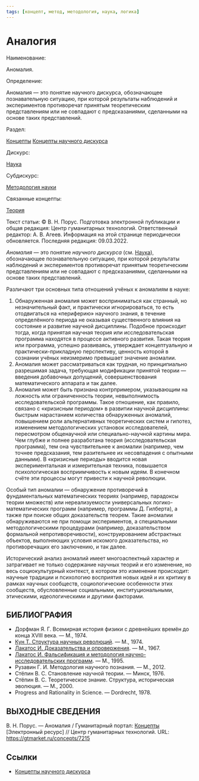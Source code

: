 ```yaml
---
tags: [концепт, метод, методология, наука, логика]
---
```

# Аналогия

Наименование:

Аномалия.

Определение:

Аномалия — это понятие научного дискурса, обозначающее познавательную ситуацию, при которой результаты наблюдений и экспериментов противоречат принятым теоретическим представлениям или не совпадают с предсказаниями, сделанными на основе таких представлений.

Раздел:

[Концепты](https://gtmarket.ru/concepts/)  [Концепты научного дискурса](https://gtmarket.ru/concepts/scientific-concepts)

Дискурс:

[Наука](https://gtmarket.ru/concepts/6860)

Субдискурс:

[Методология науки](https://gtmarket.ru/concepts/6872)

Связанные концепты:

[Теория](https://gtmarket.ru/concepts/6945)

Текст статьи: © B. H. Порус. Подготовка электронной публикации и общая редакция: Центр гуманитарных технологий. Ответственный редактор: А. В. Агеев. Информация на этой странице периодически обновляется. Последняя редакция: 09.03.2022.

_Аномалия_ — это понятие _научного дискурса_ (см. [Наука](https://gtmarket.ru/concepts/6860)), обозначающее познавательную ситуацию, при которой результаты наблюдений и экспериментов противоречат принятым теоретическим представлениям или не совпадают с предсказаниями, сделанными на основе таких представлений.

Различают три основных типа отношений учёных к аномалиям в науке:

1. Обнаруженная аномалия может восприниматься как странный, но незначительный факт, и практически игнорироваться, то есть отодвигаться на «периферию» научного знания, в течение определённого периода не оказывая существенного влияния на состояние и развитие научной дисциплины. Подобное происходит тогда, когда принятая научная теория или исследовательская программа находятся в процессе активного развития. Такая теория или программа, успешно развиваясь, утверждает концептуальную и практически-прикладную перспективу, ценность которой в сознании учёных неизмеримо превышает значение аномалии.
2. Аномалия может рассматриваться как трудная, но принципиально разрешимая задача, требующая модификации принятой теории — введения добавочных допущений, совершенствования математического аппарата и так далее.
3. Аномалия может быть признана контрпримером, указывающим на ложность или ограниченность теории, невыполнимость исследовательской программы. Такое отношение, как правило, связано с «кризисным периодом» в развитии научной дисциплины: быстрым нарастанием количества обнаруженных аномалий, повышением роли альтернативных теоретических систем и гипотез, изменением методологических установок исследователей, пересмотром общенаучной или специально-научной картины мира. Чем глубже и полнее разработана теория (исследовательская программа), тем она чувствительнее к аномалии (например, чем точнее предсказания, тем разительнее их несовпадения с опытными данными). В «кризисные периоды» вводится новая экспериментальная и измерительная техника, повышается психологическая восприимчивость к новым идеям. В конечном счёте эти процессы могут привести к научной революции.

Особый тип аномалии — обнаружение противоречий в фундаментальных математических теориях (например, парадоксы теории множеств) или нереализуемости универсальных логико-математических программ (например, программы Д. Гилберта), а также при поиске общих доказательств теорем. Такие аномалии обнаруживаются не при помощи экспериментов, а специальными методологическими процедурами (например, доказательством формальной непротиворечивости), конструированием абстрактных объектов, выполняющих условия искомого доказательства, но противоречащих его заключению, и так далее.

Исторический анализ аномалий имеет многоаспектный характер и затрагивает не только содержание научных теорий и его изменение, но весь социокультурный контекст, в котором это изменение происходит: научные традиции и психологию восприятия новых идей и их критику в рамках научных сообществ, социологические особенности этих сообществ, обусловленные социальными, институциональными, этическими, идеологическими и другими факторами.

## БИБЛИОГРАФИЯ

- Дорфман Я. Г. Всемирная история физики с древнейших времён до конца XVIII века. — М., 1974.
- [Кун Т. Структура научных революций](https://gtmarket.ru/library/basis/3811). — М., 1974.
- [Лакатос И. Доказательства и опровержения](https://gtmarket.ru/library/basis/4382). — М., 1967.
- [Лакатос И. Фальсификация и методология научно-исследовательских программ](https://gtmarket.ru/library/basis/4369). — М., 1995.
- Рузавин Г. И. Методология научного познания. — М., 2012.
- Стёпин В. С. Становление научной теории. — Минск, 1976.
- Стёпин B. C. Теоретическое знание. Структура, историческая эволюция. — М., 2000.
- Progress and Rationality in Science. — Dordrecht, 1978.

## ВЫХОДНЫЕ СВЕДЕНИЯ

B. H. Порус. — Аномалия / Гуманитарный портал: [Концепты](https://gtmarket.ru/concepts/) [Электронный ресурс] // Центр гуманитарных технологий. URL: <https://gtmarket.ru/concepts/7215>

## Ссылки

- [Концепты научного дискурса](Концепты%20научного%20дискурса.md)
